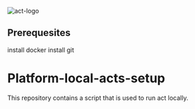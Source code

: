 ![act-logo](https://github.com/nektos/act/wiki/img/logo-150.png)
## Prerequesites
install docker 
install git 

# Platform-local-acts-setup
This repository contains a script that is used to run act locally.
